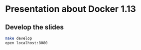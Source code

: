 Presentation about Docker 1.13
==============================



## Develop the slides

```bash
make develop
open localhost:8080
```
